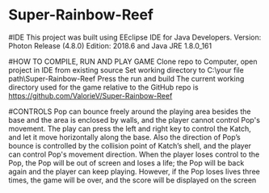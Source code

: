 # Super-Rainbow-Reef
#IDE
This project was built using EEclipse IDE for Java Developers. Version: Photon Release (4.8.0)
Edition: 2018.6 and Java JRE 1.8.0_161

#HOW TO COMPILE, RUN AND PLAY GAME
Clone repo to Computer, open project in IDE from existing source
Set working directory to  C:\your file path\Super-Rainbow-Reef
Press the run and build
The current working directory used for the game relative to the GitHub repo is https://github.com/ValorieV/Super-Rainbow-Reef

#CONTROLS
Pop can bounce freely around the playing area besides the base and the area is enclosed by walls, and the player cannot control Pop's movement. The play can press the left and right key to control the Katch, and let it move horizontally along the base. Also the direction of Pop’s bounce is controlled by the collision point of Katch’s shell, and the player can control Pop's movement direction. When the player loses control to the Pop, the Pop will be out of screen and loses a life; the Pop will be back again and the player can keep playing. However, if the Pop loses lives three times, the game will be over, and the score will be displayed on the screen
